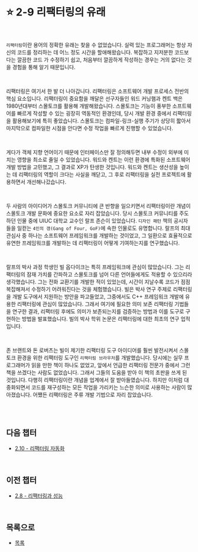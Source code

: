 # :star: 2-9 리팩터링의 유래

<br>

`리팩터링`이란 용어의 정확한 유래는 찾을 수 없었습니다. 실력 있는 프로그래머는 항상 자신의 코드를 정리하는 데 어느 정도 시간을 할애해왔습니다. 복잡하고 지저분한 코드보다는 깔끔한 코드 가 수정하기 쉽고, 처음부터 깔끔하게 작성하는 경우는 거의 없다는 것을 경험을 통해 알기 때문입니다.

<br>

리팩터링은 여기서 한 발 더 나아갑니다. 리팩터링은 소프트웨어 개발 프로세스 전반의 핵심 요소입니다. 리팩터링이 중요함을 깨달은 선구자들인 워드 커닝햄과 켄트 백은 1980년대부터 스몰토크를 활용해 개발해왔습니다. 스몰토크는 기능이 풍부한 소프트웨어를 빠르게 작성할 수 있는 굉장히 역동적인 환경인데, 당시 개발 환경 중에서 리팩터링을 활용해보기에 특히 좋았습니다. 스몰토크는 컴파일-링크-실행 주기가 상당히 짧아서 마지막으로 컴파일한 시점을 안다면 수정 작업을 빠르게 진행할 수 있었습니다.

<br>

게다가 객체 지향 언어이기 때문에 인터페이스만 잘 정의해두면 내부 수정이 외부에 미치는 영향을 최소로 줄일 수 있었습니다. 워드와 켄트는 이런 환경에 특화된 소프트웨어 개발 방법을 고민했고, 그 결과로 XP가 탄생한 것입니다. 워드와 켄트는 생산성을 높이는 데 리팩터링의 역할이 크다는 사실을 깨닫고, 그 후로 리팩터링을 실전 프로젝트에 활용하면서 개선해나갔습니다.

<br>

두 사람의 아이디어가 스몰토크 커뮤니티에 큰 반향을 일으키면서 리팩터링이란 개념이 스몰토크 개발 문화에 중요한 요소로 자리 잡았습니다. 당시 스몰토크 커뮤니티를 주도하던 인물 중에 UIUC 대학교 교수인 랄프 존슨이 있었습니다. `디자인 패턴` 책의 공시자들을 일컫는 `4인의 갱(Gang of Four, GoF)`에 속한 인물로도 유명합니다. 랄프의 최대 관심사 중 하나는 소프트웨어 프레임워크를 개발하는 것이었고, 그 일환으로 효율적으로 유연한 프레임워크를 개발하는 데 리팩터링이 어떻게 기여하는지를 연구했습니다.

<br>

랄프의 박사 과정 학생인 빌 옵다이크는 특히 프레임워크에 관심이 많았습니다. 그는 리팩터링의 잠재 가치를 간파하고 스몰토크를 넘어 다른 언어들에게도 적용할 수 있으리라 생각했습니다. 그는 전화 교환기를 개발한 적이 있었는데, 시간이 지날수록 코드가 점점 복잡해져서 수정하기 어려워진다는 것을 체험했습니다. 빌은 박사 연구 주제로 리팩터링을 개발 도구에서 지원하는 방안을 파고들었고, 그중에서도 C++ 프레임워크 개발에 유용한 리팩터링에 관심이 많았습니다. 그래서 여기에 필요한 의미 보존 리팩터링 기법들을 연구한 결과, 리팩터링 후에도 의미가 보존되는지를 검증하는 방법과 이를 도구로 구현하는 방법을 발표했습니다. 빌의 박사 학위 논문은 리팩터링에 대한 최초의 연구 업적입니다.

<br>

존 브랜트와 돈 로버츠는 빌이 제기한 리팩터링 도구 아이디어를 훨씬 발전시켜서 스몰토크 환경을 위한 리팩터링 도구인 `리팩터링 브라우저`를 개발했습니다. 당시에는 실무 프로그래머가 읽을 만한 책이 하나도 없었고, 앞에서 언급한 리팩터링 전문가 중에서 그런 책을 쓰겠다는 사람도 없었습니다. 그래서 그들의 도움을 받아 이 책의 초판을 쓰게 된 것입니다. 다행히 리팩터링이란 개념을 업계에서 잘 받아들였습니다. 하지만 이처럼 대중화되면서 코드를 재구성하는 모든 작업을 가리키는 느슨한 의미로 사용하는 사람이 많아졌습니다. 어쨌든 리팩터링은 주류 개발 기법으로 자리 잡았습니다.

<br>

<br>

## 다음 챕터

- [2.10 - 리팩터링 자동화](https://github.com/Esoolgnah/Summary_of_Refactoring_2nd_Edition/blob/main/Notes/02_리팩터링_원칙/02_10_리팩터링_자동화.md)

<br>

## 이전 챕터

- [2.8 - 리팩터링과 성능](https://github.com/Esoolgnah/Summary_of_Refactoring_2nd_Edition/blob/main/Notes/02_리팩터링_원칙/02_08_리팩터링과_성능.md)

<br>

## 목록으로

- [목록](https://github.com/Esoolgnah/Summary_of_Refactoring_2nd_Edition/blob/main/Notes/02_리팩터링_원칙/02_00_리팩터링_원칙.md)
